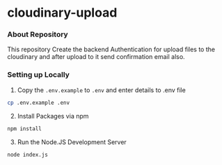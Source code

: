 # cloudinary-upload

### About Repository

This repository Create the backend Authentication for upload files to the cloudinary and after upload to it send confirmation email also.

### Setting up Locally

1. Copy the `.env.example` to `.env` and enter details to .env file

```bash
cp .env.example .env
```

2. Install Packages via npm

```bash
npm install
```

3. Run the Node.JS Development Server

```bash
node index.js
```
